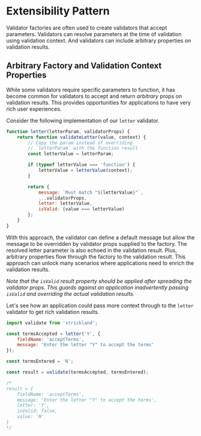 # Extensibility Pattern

Validator factories are often used to create validators that accept parameters. Validators can resolve parameters at the time of validation using validation context. And validators can include arbitrary properties on validation results.

## Arbitrary Factory and Validation Context Properties

While some validators require specific parameters to function, it has become common for validators to accept and return *arbitrary* props on validation results. This provides opportunities for applications to have very rich user experiences.

Consider the following implementation of our `letter` validator.

``` jsx
function letter(letterParam, validatorProps) {
    return function validateLetter(value, context) {
        // Copy the param instead of overriding
        // `letterParam` with the function result
        const letterValue = letterParam;

        if (typeof letterValue === 'function') {
            letterValue = letterValue(context);
        }

        return {
            message: `Must match "${letterValue}"`,
            ...validatorProps,
            letter: letterValue,
            isValid: (value === letterValue)
        };
    }
}
```

With this approach, the validator can define a default message but allow the message to be overridden by validator props supplied to the factory. The resolved letter parameter is also echoed in the validation result. Plus, arbitrary properties flow through the factory to the validation result. This approach can unlock many scenarios where applications need to enrich the validation results.

*Note that the `isValid` result property should be applied after spreading the validator props. This guards against an application inadvertently passing `isValid` and overriding the actual validation results.*

Let's see how an application could pass more context through to the `letter` validator to get rich validation results.

``` jsx
import validate from 'strickland';

const termsAccepted = letter('Y', {
    fieldName: 'acceptTerms',
    message: 'Enter the letter "Y" to accept the terms'
});

const termsEntered = 'N';

const result = validate(termsAccepted, termsEntered);

/*
result = {
    fieldName: 'acceptTerms',
    message: 'Enter the letter "Y" to accept the terms',
    letter: 'Y',
    isValid: false,
    value: 'N'
}
*/
```
